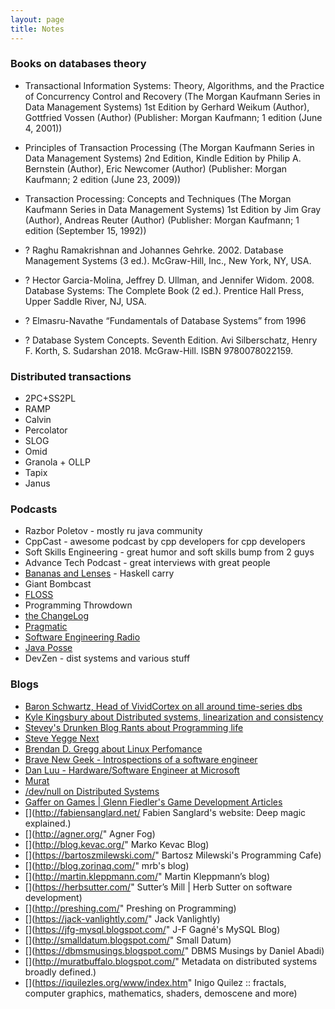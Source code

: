 ```yaml
---
layout: page
title: Notes
---
```


### Books on databases theory

- Transactional Information Systems: Theory, Algorithms, and the Practice of Concurrency Control and Recovery (The Morgan Kaufmann Series in Data Management Systems) 1st Edition
by Gerhard Weikum  (Author), Gottfried Vossen (Author) (Publisher: Morgan Kaufmann; 1 edition (June 4, 2001))
- Principles of Transaction Processing (The Morgan Kaufmann Series in Data Management Systems) 2nd Edition, Kindle Edition
by Philip A. Bernstein  (Author), Eric Newcomer  (Author) (Publisher: Morgan Kaufmann; 2 edition (June 23, 2009))
- Transaction Processing: Concepts and Techniques (The Morgan Kaufmann Series in Data Management Systems) 1st Edition
by Jim Gray  (Author), Andreas Reuter  (Author) (Publisher: Morgan Kaufmann; 1 edition (September 15, 1992))

- ? Raghu Ramakrishnan and Johannes Gehrke. 2002. Database Management Systems (3 ed.). McGraw-Hill, Inc., New York, NY, USA.
- ? Hector Garcia-Molina, Jeffrey D. Ullman, and Jennifer Widom. 2008. Database Systems: The Complete Book (2 ed.). Prentice Hall Press, Upper Saddle River, NJ, USA.
- ? Elmasru-Navathe  “Fundamentals of Database Systems” from 1996
- ? Database System Concepts. Seventh Edition. Avi Silberschatz, Henry F. Korth, S. Sudarshan 2018. McGraw-Hill. ISBN 9780078022159. 

### Distributed transactions

- 2PC+SS2PL
- RAMP
- Calvin
- Percolator
- SLOG
- Omid
- Granola + OLLP
- Tapix
- Janus

### Podcasts

* Razbor Poletov - mostly ru java community
* CppCast - awesome podcast by cpp developers for cpp developers
* Soft Skills Engineering - great humor and soft skills bump from 2 guys
* Advance Tech Podcast - great interviews with great people
* [Bananas and Lenses](http://bananasandlenses.net/) - Haskell carry
* Giant Bombcast
* [FLOSS](https://twit.tv/shows/floss-weekly)
* Programming Throwdown
* [the ChangeLog](https://changelog.com/)
* [Pragmatic](https://pragprog.com/podcasts)
* [Software Engineering Radio](http://www.se-radio.net/)
* [Java Posse](http://javaposse.com/)
* DevZen - dist systems and various stuff

### Blogs

* [Baron Schwartz, Head of VividCortex on all around time-series dbs](http://www.xaprb.com/)
* [Kyle Kingsbury about Distributed systems, linearization and consistency](https://aphyr.com/)
* [Stevey's Drunken Blog Rants about Programming life](https://sites.google.com/site/steveyegge2/blog-rants)
* [Steve Yegge Next](http://steve-yegge.blogspot.co.uk/)
* [Brendan D. Gregg about Linux Perfomance](http://www.brendangregg.com/)
* [Brave New Geek - Introspections of a software engineer](http://bravenewgeek.com/)
* [Dan Luu - Hardware/Software Engineer at Microsoft](http://danluu.com/)
* [Murat](http://muratbuffalo.blogspot.co.uk/)
* [/dev/null on Distributed Systems](https://simbo1905.blog/)
* [Gaffer on Games | Glenn Fiedler's Game Development Articles](http://gafferongames.com/)
* [](http://fabiensanglard.net/ Fabien Sanglard&#39;s website: Deep magic explained.)
* [](http://agner.org/" Agner Fog)
* [](http://blog.kevac.org/" Marko Kevac Blog)
* [](https://bartoszmilewski.com/" Bartosz Milewski&#39;s Programming Cafe)
* [](http://blog.zorinaq.com/" mrb&#39;s blog)
* [](http://martin.kleppmann.com/" Martin Kleppmann’s blog)
* [](https://herbsutter.com/" Sutter’s Mill | Herb Sutter on software development)
* [](http://preshing.com/" Preshing on Programming)
* [](https://jack-vanlightly.com/" Jack Vanlightly)
* [](https://jfg-mysql.blogspot.com/" J-F Gagné&#39;s MySQL Blog)
* [](http://smalldatum.blogspot.com/" Small Datum)
* [](https://dbmsmusings.blogspot.com/" DBMS Musings by Daniel Abadi)
* [](http://muratbuffalo.blogspot.com/" Metadata on distributed systems broadly defined.)
* [](https://iquilezles.org/www/index.htm" Inigo Quilez :: fractals, computer graphics, mathematics, shaders, demoscene and more)

